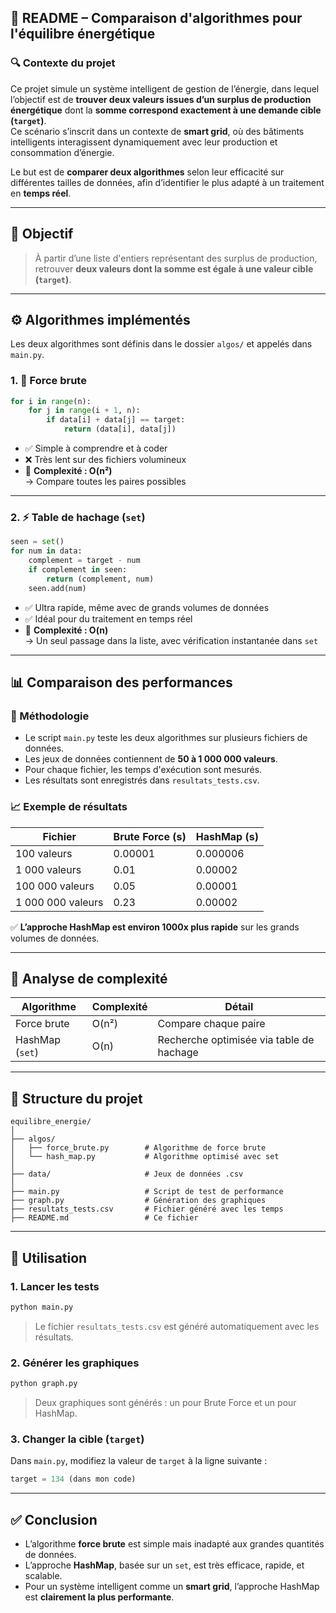 ## 📘 README – Comparaison d'algorithmes pour l'équilibre énergétique

### 🔍 Contexte du projet

Ce projet simule un système intelligent de gestion de l’énergie, dans lequel l’objectif est de **trouver deux valeurs issues d’un surplus de production énergétique** dont la **somme correspond exactement à une demande cible (`target`)**.  
Ce scénario s’inscrit dans un contexte de **smart grid**, où des bâtiments intelligents interagissent dynamiquement avec leur production et consommation d’énergie.

Le but est de **comparer deux algorithmes** selon leur efficacité sur différentes tailles de données, afin d’identifier le plus adapté à un traitement en **temps réel**.

---

## 🎯 Objectif

> À partir d’une liste d'entiers représentant des surplus de production, retrouver **deux valeurs dont la somme est égale à une valeur cible (`target`)**.

---

## ⚙️ Algorithmes implémentés

Les deux algorithmes sont définis dans le dossier `algos/` et appelés dans `main.py`.

### 1. 🐢 Force brute
```python
for i in range(n):
    for j in range(i + 1, n):
        if data[i] + data[j] == target:
            return (data[i], data[j])
```
- ✅ Simple à comprendre et à coder
- ❌ Très lent sur des fichiers volumineux
- 🔺 **Complexité : O(n²)**  
  → Compare toutes les paires possibles

---

### 2. ⚡ Table de hachage (`set`)
```python
seen = set()
for num in data:
    complement = target - num
    if complement in seen:
        return (complement, num)
    seen.add(num)
```
- ✅ Ultra rapide, même avec de grands volumes de données
- ✅ Idéal pour du traitement en temps réel
- 🔺 **Complexité : O(n)**  
  → Un seul passage dans la liste, avec vérification instantanée dans `set`

---

## 📊 Comparaison des performances

### 🧪 Méthodologie
- Le script `main.py` teste les deux algorithmes sur plusieurs fichiers de données.
- Les jeux de données contiennent de **50 à 1 000 000 valeurs**.
- Pour chaque fichier, les temps d'exécution sont mesurés.
- Les résultats sont enregistrés dans `resultats_tests.csv`.

### 📈 Exemple de résultats

| Fichier              | Brute Force (s) | HashMap (s) |
|----------------------|------------------|--------------|
| 100 valeurs          | 0.00001          | 0.000006     |
| 1 000 valeurs        | 0.01             | 0.00002      |
| 100 000 valeurs      | 0.05             | 0.00001      |
| 1 000 000 valeurs    | 0.23             | 0.00002      |

✅ **L’approche HashMap est environ 1000x plus rapide** sur les grands volumes de données.

---

## 🧠 Analyse de complexité

| Algorithme    | Complexité | Détail                             |
|---------------|------------|------------------------------------|
| Force brute   | O(n²)      | Compare chaque paire               |
| HashMap (`set`) | O(n)       | Recherche optimisée via table de hachage |

---

## 📁 Structure du projet

```
equilibre_energie/
│
├── algos/
│   ├── force_brute.py        # Algorithme de force brute
│   └── hash_map.py           # Algorithme optimisé avec set
│
├── data/                     # Jeux de données .csv
│
├── main.py                   # Script de test de performance
├── graph.py                  # Génération des graphiques
├── resultats_tests.csv       # Fichier généré avec les temps
├── README.md                 # Ce fichier
```

---

## 🚀 Utilisation

### 1. Lancer les tests

```bash
python main.py
```

> Le fichier `resultats_tests.csv` est généré automatiquement avec les résultats.

### 2. Générer les graphiques

```bash
python graph.py
```

> Deux graphiques sont générés : un pour Brute Force et un pour HashMap.

### 3. Changer la cible (`target`)

Dans `main.py`, modifiez la valeur de `target` à la ligne suivante :

```python
target = 134 (dans mon code)
```

---

## ✅ Conclusion

- L’algorithme **force brute** est simple mais inadapté aux grandes quantités de données.
- L’approche **HashMap**, basée sur un `set`, est très efficace, rapide, et scalable.
- Pour un système intelligent comme un **smart grid**, l’approche HashMap est **clairement la plus performante**.